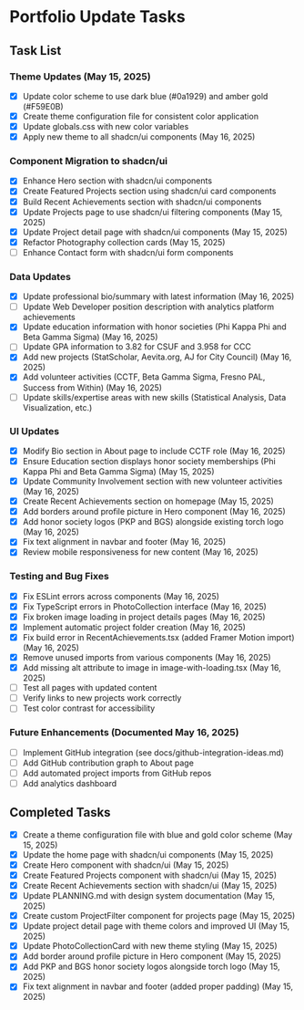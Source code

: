 # Portfolio Update Tasks

## Task List

### Theme Updates (May 15, 2025)
- [x] Update color scheme to use dark blue (#0a1929) and amber gold (#F59E0B)
- [x] Create theme configuration file for consistent color application
- [x] Update globals.css with new color variables
- [x] Apply new theme to all shadcn/ui components (May 16, 2025)

### Component Migration to shadcn/ui
- [x] Enhance Hero section with shadcn/ui components
- [x] Create Featured Projects section using shadcn/ui card components
- [x] Build Recent Achievements section with shadcn/ui components
- [x] Update Projects page to use shadcn/ui filtering components (May 15, 2025)
- [x] Update Project detail page with shadcn/ui components (May 15, 2025)
- [x] Refactor Photography collection cards (May 15, 2025)
- [ ] Enhance Contact form with shadcn/ui form components

### Data Updates
- [x] Update professional bio/summary with latest information (May 16, 2025)
- [ ] Update Web Developer position description with analytics platform achievements
- [x] Update education information with honor societies (Phi Kappa Phi and Beta Gamma Sigma) (May 16, 2025)
- [ ] Update GPA information to 3.82 for CSUF and 3.958 for CCC
- [x] Add new projects (StatScholar, Aevita.org, AJ for City Council) (May 16, 2025)
- [x] Add volunteer activities (CCTF, Beta Gamma Sigma, Fresno PAL, Success from Within) (May 16, 2025)
- [ ] Update skills/expertise areas with new skills (Statistical Analysis, Data Visualization, etc.)

### UI Updates
- [x] Modify Bio section in About page to include CCTF role (May 16, 2025)
- [x] Ensure Education section displays honor society memberships (Phi Kappa Phi and Beta Gamma Sigma) (May 15, 2025)
- [x] Update Community Involvement section with new volunteer activities (May 16, 2025)
- [x] Create Recent Achievements section on homepage (May 15, 2025)
- [x] Add borders around profile picture in Hero component (May 16, 2025)
- [x] Add honor society logos (PKP and BGS) alongside existing torch logo (May 16, 2025)
- [x] Fix text alignment in navbar and footer (May 16, 2025)
- [x] Review mobile responsiveness for new content (May 16, 2025)

### Testing and Bug Fixes
- [x] Fix ESLint errors across components (May 16, 2025)
- [x] Fix TypeScript errors in PhotoCollection interface (May 16, 2025)
- [x] Fix broken image loading in project details pages (May 16, 2025)
- [x] Implement automatic project folder creation (May 16, 2025)
- [x] Fix build error in RecentAchievements.tsx (added Framer Motion import) (May 16, 2025)
- [x] Remove unused imports from various components (May 16, 2025)
- [x] Add missing alt attribute to image in image-with-loading.tsx (May 16, 2025)
- [ ] Test all pages with updated content
- [ ] Verify links to new projects work correctly
- [ ] Test color contrast for accessibility

### Future Enhancements (Documented May 16, 2025)
- [ ] Implement GitHub integration (see docs/github-integration-ideas.md)
- [ ] Add GitHub contribution graph to About page
- [ ] Add automated project imports from GitHub repos
- [ ] Add analytics dashboard

## Completed Tasks
- [x] Create a theme configuration file with blue and gold color scheme (May 15, 2025)
- [x] Update the home page with shadcn/ui components (May 15, 2025)
- [x] Create Hero component with shadcn/ui (May 15, 2025)
- [x] Create Featured Projects component with shadcn/ui (May 15, 2025)
- [x] Create Recent Achievements section with shadcn/ui (May 15, 2025)
- [x] Update PLANNING.md with design system documentation (May 15, 2025)
- [x] Create custom ProjectFilter component for projects page (May 15, 2025)
- [x] Update project detail page with theme colors and improved UI (May 15, 2025)
- [x] Update PhotoCollectionCard with new theme styling (May 15, 2025)
- [x] Add border around profile picture in Hero component (May 15, 2025)
- [x] Add PKP and BGS honor society logos alongside torch logo (May 15, 2025)
- [x] Fix text alignment in navbar and footer (added proper padding) (May 15, 2025)
